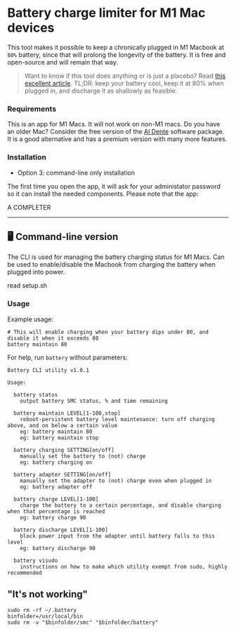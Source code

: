 # Battery charge limiter for M1 Mac devices

This tool makes it possible to keep a chronically plugged in M1 Macbook at `80%` battery, since that will prolong the longevity of the battery. It is free and open-source and will remain that way.

> Want to know if this tool does anything or is just a placebo? Read [this excellent article](https://batteryuniversity.com/article/bu-808-how-to-prolong-lithium-based-batteries). TL;DR: keep your battery cool, keep it at 80% when plugged in, and discharge it as shallowly as feasible.

### Requirements

This is an app for M1 Macs. It will not work on non-M1 macs. Do you have an older Mac? Consider the free version of the [Al Dente](https://apphousekitchen.com/) software package. It is a good alternative and has a premium version with many more features.

### Installation

- Option 3: command-line only installation 

The first time you open the app, it will ask for your administator password so it can install the needed components. Please note that the app:

A COMPLETER

---


## 🖥 Command-line version


The CLI is used for managing the battery charging status for M1 Macs. Can be used to enable/disable the Macbook from charging the battery when plugged into power.

read setup.sh 

### Usage

Example usage:

```shell
# This will enable charging when your battery dips under 80, and disable it when it exceeds 80
battery maintain 80
```

For help, run `battery` without parameters:

```
Battery CLI utility v1.0.1

Usage:

  battery status
    output battery SMC status, % and time remaining

  battery maintain LEVEL[1-100,stop]
    reboot-persistent battery level maintenance: turn off charging above, and on below a certain value
    eg: battery maintain 80
    eg: battery maintain stop

  battery charging SETTING[on/off]
    manually set the battery to (not) charge
    eg: battery charging on

  battery adapter SETTING[on/off]
    manually set the adapter to (not) charge even when plugged in
    eg: battery adapter off

  battery charge LEVEL[1-100]
    charge the battery to a certain percentage, and disable charging when that percentage is reached
    eg: battery charge 90

  battery discharge LEVEL[1-100]
    block power input from the adapter until battery falls to this level
    eg: battery discharge 90

  battery visudo
    instructions on how to make which utility exempt from sudo, highly recommended

```

## "It's not working"

```
sudo rm -rf ~/.battery
binfolder=/usr/local/bin
sudo rm -v "$binfolder/smc" "$binfolder/battery"
```

